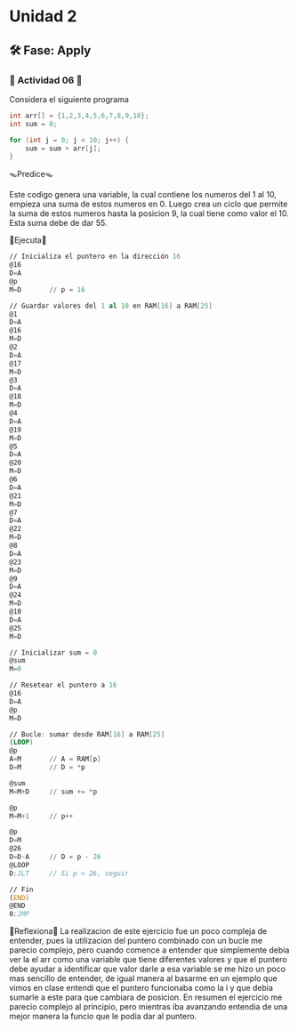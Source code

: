# Unidad 2

## 🛠 Fase: Apply

### 👹 Actividad 06 👹

Considera el siguiente programa

```c++
int arr[] = {1,2,3,4,5,6,7,8,9,10};
int sum = 0;

for (int j = 0; j < 10; j++) {
    sum = sum + arr[j];
}
``` 
🪤Predice🪤

Este codigo genera una variable, la cual contiene los numeros del 1 al 10, empieza una suma de estos numeros en 0. Luego crea un ciclo que permite la suma de estos numeros hasta la posicion 9, la cual tiene como valor el 10. Esta suma debe de dar 55. 

🦧Ejecuta🦧

```asm
// Inicializa el puntero en la dirección 16
@16
D=A
@p
M=D       // p = 16

// Guardar valores del 1 al 10 en RAM[16] a RAM[25]
@1
D=A
@16
M=D
@2
D=A
@17
M=D
@3
D=A
@18
M=D
@4
D=A
@19
M=D
@5
D=A
@20
M=D
@6
D=A
@21
M=D
@7
D=A
@22
M=D
@8
D=A
@23
M=D
@9
D=A
@24
M=D
@10
D=A
@25
M=D

// Inicializar sum = 0
@sum
M=0

// Resetear el puntero a 16
@16
D=A
@p
M=D

// Bucle: sumar desde RAM[16] a RAM[25]
(LOOP)
@p
A=M       // A = RAM[p]
D=M       // D = *p

@sum
M=M+D     // sum += *p

@p
M=M+1     // p++

@p
D=M
@26
D=D-A     // D = p - 26
@LOOP
D;JLT     // Si p < 26, seguir

// Fin
(END)
@END
0;JMP

```

🦖Reflexiona🦖
La realizacion de este ejercicio fue un poco compleja de entender, pues la utilizacion del puntero combinado con un bucle me parecio complejo, pero cuando comence a entender que simplemente debia ver la el arr como una variable que tiene diferentes valores y que el puntero debe ayudar a identificar que valor darle a esa variable se me hizo un poco mas sencillo de entender, de igual manera al basarme en un ejemplo que vimos en clase entendi que el puntero funcionaba como la i y que debia sumarle a este para que cambiara de posicion. En resumen el ejercicio me parecio complejo al principio, pero mientras iba avanzando entendia de una mejor manera la funcio que le podia dar al puntero. 
